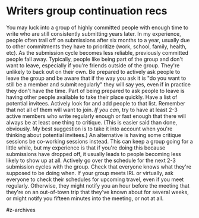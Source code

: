 # Writers group continuation recs



You may luck into a group of highly committed people with enough time to write who are still consistently submitting years later. In my experience, people often trail off on submissions after six months to a year, usually due to other commitments they have to prioritize (work, school, family, health, etc). As the submission cycle becomes less reliable, previously committed people fall away. 
Typically, people like being part of the group and don't want to leave, especially if you're friends outside of the group. They're unlikely to back out on their own. Be prepared to actively ask people to leave the group and be aware that if the way you ask it is "do you want to still be a member and submit regularly" they will say yes, even if in practice they don't have the time. 
Part of being prepared to ask people to leave is having other people available to take their place quickly. Have a list of potential invitees. Actively look for and add people to that list. Remember that not all of them will want to join. 
*If you can*, try to have at least 2-3 active members who write regularly enough or fast enough that there will always be at least one thing to critique. (This is easier said than done, obviously. My best suggestion is to take it into account when you're thinking about potential invitees.)
An alternative is having some critique sessions be co-working sessions instead. This can keep a group going for a little while, but my experience is that if you're doing this because submissions have dropped off, it usually leads to people becoming less likely to show up at all. 
Actively go over the schedule for the next 2-3 submission cycles with the group. Check that everyone knows what they're supposed to be doing when. If your group meets IRL or virtually, ask everyone to check their schedules for upcoming travel, even if you meet regularly. Otherwise, they might notify you an hour before the meeting that they're on an out-of-town trip that they've known about for several weeks, or might notify you fifteen minutes into the meeting, or not at all. 

#z-archives